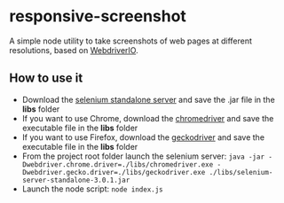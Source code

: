 # responsive-screenshot
A simple node utility to take screenshots of web pages at different resolutions, based on [WebdriverIO](http://webdriver.io/).

## How to use it
- Download the [selenium standalone server](http://www.seleniumhq.org/download/) and save the .jar file in the **libs** folder
- If you want to use Chrome, download the [chromedriver](https://sites.google.com/a/chromium.org/chromedriver/downloads) and save the executable file in the **libs** folder
- If you want to use Firefox, download the [geckodriver](https://github.com/mozilla/geckodriver/releases) and save the executable file in the **libs** folder
- From the project root folder launch the selenium server:
`java -jar -Dwebdriver.chrome.driver=./libs/chromedriver.exe -Dwebdriver.gecko.driver=./libs/geckodriver.exe ./libs/selenium-server-standalone-3.0.1.jar`
- Launch the node script: `node index.js`
